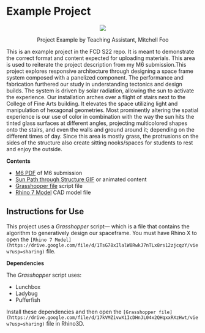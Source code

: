 # Example Project

<p align="center">
    <img src="https://drive.google.com/file/d/1jsbZMLGz_PvcMdnmp0_MskVg78v5MjCs/view?usp=sharingg" />
    <p align="center">Project Example by Teaching Assistant, Mitchell Foo</p>
</p>

This is an example project in the FCD S22 repo. It is meant to demonstrate the correct format and content expected for uploading materials. This area is used to reiterate the project description from my M6 submission.This project explores responsive architecture through designing a space frame system composed with a panelized component. The performance and fabrication furthered our study in understanding tectonics and design builds. The system is driven by solar radiation, allowing the sun to activate the experience. Our  installation arches over a flight of stairs next to the College of Fine Arts building. It elevates the space utilizing light and manipulation of hexagonal geometries. Most prominently altering the spatial experience is our use of  color in combination with the way the sun hits the tinted glass surfaces at different angles, projecting multicolored shapes onto the stairs, and even the walls and ground around it; depending on the different times of day. Since this area is mostly grass, the protrusions on the sides of the structure also create sitting nooks/spaces for students to rest and enjoy the outside.


**Contents**

- [M6 PDF](https://drive.google.com/file/d/1_3wT1D0XKBfoEqbAH1Ywi6VI3_eW-H7R/view?usp=sharing) of M6 submission
- [Sun Path through Structure GIF](https://drive.google.com/file/d/1D1Rx_V7pLvkZIPsN3CQamSX4NUXtWq3p/view?usp=sharing) or animated content
- [Grasshopper file](https://drive.google.com/file/d/17kVMZivwX1IcDHnJL04x2QHqxxRXzHwt/view?usp=sharing) script file
- [Rhino 7 Model](https://drive.google.com/file/d/1TsG78xIlalW8RwkJ7nTLx8rs12zjcqzY/view?usp=sharing) CAD model file


## Instructions for Use

This project uses a _Grasshopper_ script&mdash; which is a file that contains the algorithm to generatively design our spaceframe. You must have Rhino X to open the `[Rhino 7 Model](https://drive.google.com/file/d/1TsG78xIlalW8RwkJ7nTLx8rs12zjcqzY/view?usp=sharing)` file.

**Dependencies**

The _Grasshopper_ script uses:
  - Lunchbox
  - Ladybug
  - Pufferfish

Install these dependencies and then open the `[Grasshopper file](https://drive.google.com/file/d/17kVMZivwX1IcDHnJL04x2QHqxxRXzHwt/view?usp=sharing)` file in Rhino3D.


